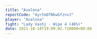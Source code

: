 ```yaml
---
title: "Avalona"
reportCode: "4yrtmDTNkwGfznvJ"
player: "Avalona"
fight: "Lady Vashj - Wipe 4 (48%)"
date: 2021-10-10T19:09:02.718000+00:00
---
```

